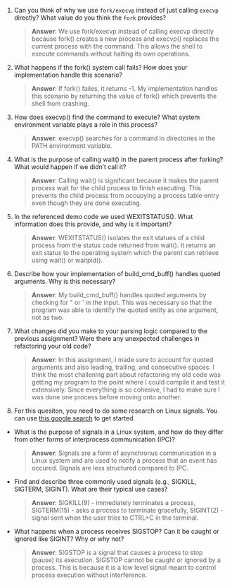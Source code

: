 1. Can you think of why we use `fork/execvp` instead of just calling `execvp` directly? What value do you think the `fork` provides?

    > **Answer**: We use fork/execvp instead of calling execvp directly because fork() creates a new process and execvp() replaces the current process with the command. This allows the shell to execute commands without halting its own operations.

2. What happens if the fork() system call fails? How does your implementation handle this scenario?

    > **Answer**:  If fork() failes, it returns -1. My implementation handles this scenario by returning the value of fork() which prevents the shell from crashing.

3. How does execvp() find the command to execute? What system environment variable plays a role in this process?

    > **Answer**: execvp() searches for a command in directories in the PATH environment variable.

4. What is the purpose of calling wait() in the parent process after forking? What would happen if we didn’t call it?

    > **Answer**:  Calling wait() is significant because it makes the parent process wait for the child process to finish executing. This prevents the child process from occupying a process table entry even though they are done executing.

5. In the referenced demo code we used WEXITSTATUS(). What information does this provide, and why is it important?

    > **Answer**:  WEXITSTATUS() isolates the exit statues of a child process from the status code returned from wait(). It returns an exit status to the operating system which the parent can retrieve using wait() or waitpid().

6. Describe how your implementation of build_cmd_buff() handles quoted arguments. Why is this necessary?

    > **Answer**: My build_cmd_buff() handles quoted arguments by checking for " or ' in the input. This was necessary so that the program was able to identify the quoted entity as one argument, not as two.

7. What changes did you make to your parsing logic compared to the previous assignment? Were there any unexpected challenges in refactoring your old code?

    > **Answer**:  In this assignment, I made sure to account for quoted arguments and also leading, trailing, and consecutive spaces. I think the most challening part about refactoring my old code was getting my program to the point where I could compile it and test it extensively. Since everything is so cohesive, I had to make sure I was done one process before moving onto another.

8. For this quesiton, you need to do some research on Linux signals. You can use [this google search](https://www.google.com/search?q=Linux+signals+overview+site%3Aman7.org+OR+site%3Alinux.die.net+OR+site%3Atldp.org&oq=Linux+signals+overview+site%3Aman7.org+OR+site%3Alinux.die.net+OR+site%3Atldp.org&gs_lcrp=EgZjaHJvbWUyBggAEEUYOdIBBzc2MGowajeoAgCwAgA&sourceid=chrome&ie=UTF-8) to get started.

- What is the purpose of signals in a Linux system, and how do they differ from other forms of interprocess communication (IPC)?

    > **Answer**:  Signals are a form of asynchronus communication in a Linux system and are used to notify a process that an event has occured. Signals are less structured compared to IPC.

- Find and describe three commonly used signals (e.g., SIGKILL, SIGTERM, SIGINT). What are their typical use cases?

    > **Answer**:  SIGKILL(9) - immediately terminates a process, SIGTERM(15) - asks a process to terminate gracefully, SIGINT(2) - signal sent when the user tries to CTRL+C in the terminal.

- What happens when a process receives SIGSTOP? Can it be caught or ignored like SIGINT? Why or why not?

    > **Answer**:  SIGSTOP is a signal that causes a process to stop (pause) its execution. SIGSTOP cannot be caught or ignored by a process. This is because it is a low level signal meant to control process execution without interference.
